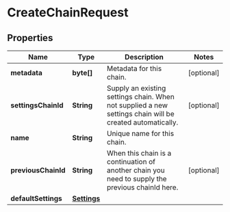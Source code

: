 
# CreateChainRequest

## Properties
Name | Type | Description | Notes
------------ | ------------- | ------------- | -------------
**metadata** | **byte[]** | Metadata for this chain. |  [optional]
**settingsChainId** | **String** | Supply an existing settings chain. When not supplied a new settings chain will be created automatically. |  [optional]
**name** | **String** | Unique name for this chain. | 
**previousChainId** | **String** | When this chain is a continuation of another chain you need to supply the previous chainId here. |  [optional]
**defaultSettings** | [**Settings**](Settings.md) |  | 



